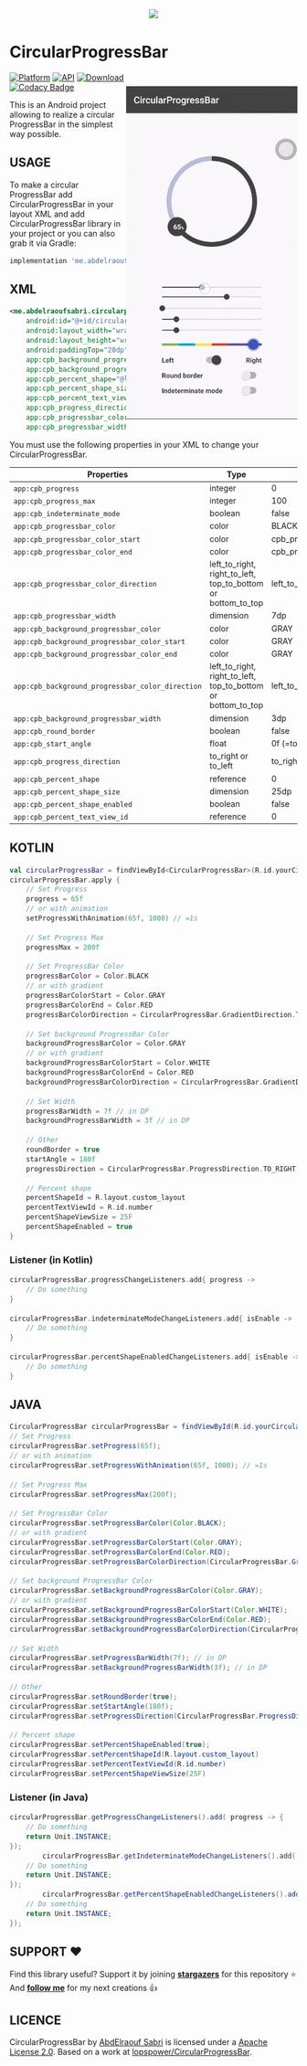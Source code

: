 <p align="center"><img src="/preview/header.png"></p>

CircularProgressBar
=================

<img src="/preview/preview.gif" alt="sample" title="sample" width="300" align="right" vspace="24" />

[![Platform](https://img.shields.io/badge/platform-android-green.svg)](http://developer.android.com/index.html)
[![API](https://img.shields.io/badge/API-14%2B-brightgreen.svg?style=flat)](https://android-arsenal.com/api?level=14)
[ ![Download](https://api.bintray.com/packages/abdelraoufsabri/maven/me.abdelraoufsabri%3Acircularprogressbar/images/download.svg) ](https://bintray.com/abdelraoufsabri/maven/me.abdelraoufsabri%3Acircularprogressbar/_latestVersion)
<br>
[![Codacy Badge](https://app.codacy.com/project/badge/Grade/9d34c146a041409ebef5ff75840bfafa)](https://www.codacy.com/gh/AbdElraoufSabri/CircularProgressBar/dashboard?utm_source=github.com&amp;utm_medium=referral&amp;utm_content=AbdElraoufSabri/CircularProgressBar&amp;utm_campaign=Badge_Grade)

This is an Android project allowing to realize a circular ProgressBar in the simplest way possible.

USAGE
-----

To make a circular ProgressBar add CircularProgressBar in your layout XML and add CircularProgressBar library in your project or you can also grab it via Gradle:

```groovy
implementation 'me.abdelraoufsabri:circularprogressbar:1.1.2'
```

XML
-----

```xml
<me.abdelraoufsabri.circularprogressbar.CircularProgressBar
    android:id="@+id/circularProgressBar"
    android:layout_width="wrap_content"
    android:layout_height="wrap_content"
    android:paddingTop="20dp"
    app:cpb_background_progressbar_color="#b6bbd8"
    app:cpb_background_progressbar_width="10dp"
    app:cpb_percent_shape="@layout/custom_layout"
    app:cpb_percent_shape_size="40dp"
    app:cpb_percent_text_view_id="@id/number"
    app:cpb_progress_direction="to_right"
    app:cpb_progressbar_color="@color/primary"
    app:cpb_progressbar_width="10dp" />
```

You must use the following properties in your XML to change your CircularProgressBar.

| Properties                                       | Type                                                         | Default               |
| ------------------------------------------------ | ------------------------------------------------------------ | --------------------- |
| `app:cpb_progress`                               | integer                                                      | 0                     |
| `app:cpb_progress_max`                           | integer                                                      | 100                   |
| `app:cpb_indeterminate_mode`                     | boolean                                                      | false                 |
| `app:cpb_progressbar_color`                      | color                                                        | BLACK                 |
| `app:cpb_progressbar_color_start`                | color                                                        | cpb_progressbar_color |
| `app:cpb_progressbar_color_end`                  | color                                                        | cpb_progressbar_color |
| `app:cpb_progressbar_color_direction`            | left_to_right, right_to_left, top_to_bottom or bottom_to_top | left_to_right         |
| `app:cpb_progressbar_width`                      | dimension                                                    | 7dp                   |
| `app:cpb_background_progressbar_color`           | color                                                        | GRAY                  |
| `app:cpb_background_progressbar_color_start`     | color                                                        | GRAY                  |
| `app:cpb_background_progressbar_color_end`       | color                                                        | GRAY                  |
| `app:cpb_background_progressbar_color_direction` | left_to_right, right_to_left, top_to_bottom or bottom_to_top | left_to_right         |
| `app:cpb_background_progressbar_width`           | dimension                                                    | 3dp                   |
| `app:cpb_round_border`                           | boolean                                                      | false                 |
| `app:cpb_start_angle`                            | float                                                        | 0f (=top)             |
| `app:cpb_progress_direction`                     | to_right or to_left                                          | to_right              |
| `app:cpb_percent_shape`                          | reference                                                    | 0                     |
| `app:cpb_percent_shape_size`                     | dimension                                                    | 25dp                  |
| `app:cpb_percent_shape_enabled`                  | boolean                                                      | false                 |
| `app:cpb_percent_text_view_id`                   | reference                                                    | 0                     |

KOTLIN
-----

```kotlin
val circularProgressBar = findViewById<CircularProgressBar>(R.id.yourCircularProgressbar)
circularProgressBar.apply {
    // Set Progress
    progress = 65f
    // or with animation
    setProgressWithAnimation(65f, 1000) // =1s

    // Set Progress Max
    progressMax = 200f

    // Set ProgressBar Color
    progressBarColor = Color.BLACK
    // or with gradient
    progressBarColorStart = Color.GRAY
    progressBarColorEnd = Color.RED
    progressBarColorDirection = CircularProgressBar.GradientDirection.TOP_TO_BOTTOM

    // Set background ProgressBar Color
    backgroundProgressBarColor = Color.GRAY
    // or with gradient
    backgroundProgressBarColorStart = Color.WHITE
    backgroundProgressBarColorEnd = Color.RED
    backgroundProgressBarColorDirection = CircularProgressBar.GradientDirection.TOP_TO_BOTTOM

    // Set Width
    progressBarWidth = 7f // in DP
    backgroundProgressBarWidth = 3f // in DP

    // Other
    roundBorder = true
    startAngle = 180f
    progressDirection = CircularProgressBar.ProgressDirection.TO_RIGHT
    
    // Percent shape
    percentShapeId = R.layout.custom_layout
    percentTextViewId = R.id.number
    percentShapeViewSize = 25F
    percentShapeEnabled = true
}
```

### Listener (in Kotlin)

```kotlin
circularProgressBar.progressChangeListeners.add{ progress ->
    // Do something
}

circularProgressBar.indeterminateModeChangeListeners.add{ isEnable ->
    // Do something
}

circularProgressBar.percentShapeEnabledChangeListeners.add{ isEnable ->
    // Do something
}

```

JAVA
-----

```java
CircularProgressBar circularProgressBar = findViewById(R.id.yourCircularProgressbar);
// Set Progress
circularProgressBar.setProgress(65f);
// or with animation
circularProgressBar.setProgressWithAnimation(65f, 1000); // =1s

// Set Progress Max
circularProgressBar.setProgressMax(200f);

// Set ProgressBar Color
circularProgressBar.setProgressBarColor(Color.BLACK);
// or with gradient
circularProgressBar.setProgressBarColorStart(Color.GRAY);
circularProgressBar.setProgressBarColorEnd(Color.RED);
circularProgressBar.setProgressBarColorDirection(CircularProgressBar.GradientDirection.TOP_TO_BOTTOM);

// Set background ProgressBar Color
circularProgressBar.setBackgroundProgressBarColor(Color.GRAY);
// or with gradient
circularProgressBar.setBackgroundProgressBarColorStart(Color.WHITE);
circularProgressBar.setBackgroundProgressBarColorEnd(Color.RED);
circularProgressBar.setBackgroundProgressBarColorDirection(CircularProgressBar.GradientDirection.TOP_TO_BOTTOM);

// Set Width
circularProgressBar.setProgressBarWidth(7f); // in DP
circularProgressBar.setBackgroundProgressBarWidth(3f); // in DP

// Other
circularProgressBar.setRoundBorder(true);
circularProgressBar.setStartAngle(180f);
circularProgressBar.setProgressDirection(CircularProgressBar.ProgressDirection.TO_RIGHT);

// Percent shape
circularProgressBar.setPercentShapeEnabled(true);
circularProgressBar.setPercentShapeId(R.layout.custom_layout)
circularProgressBar.setPercentTextViewId(R.id.number)
circularProgressBar.setPercentShapeViewSize(25F)
```

### Listener (in Java)

```java
circularProgressBar.getProgressChangeListeners().add( progress -> {
    // Do something
    return Unit.INSTANCE;
});
        circularProgressBar.getIndeterminateModeChangeListeners().add( isEnabled -> {
    // Do something
    return Unit.INSTANCE;
});
        circularProgressBar.getPercentShapeEnabledChangeListeners().add( isEnabled -> {
    // Do something
    return Unit.INSTANCE;
});
```

SUPPORT ❤️
-----

Find this library useful? Support it by joining [**stargazers**](https://github.com/AbdElraoufSabri/CircularProgressBar/stargazers) for this repository ⭐️
<br/>
And [**follow me**](https://github.com/AbdElraoufSabri?tab=followers) for my next creations 👍

LICENCE
-----

CircularProgressBar by [AbdElraouf Sabri](https://abdelraoufsabri.me) is licensed under a [Apache License 2.0](http://www.apache.org/licenses/LICENSE-2.0).
Based on a work at [lopspower/CircularProgressBar](https://github.com/lopspower/CircularProgressBar).
